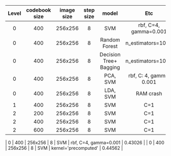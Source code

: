 
| Level | codebook size | image size | step size  | model | Etc | score |
|:--:|:--:|:--:|:--:|:--:|:--:|:--:|
| 0 | 400 |  256x256 | 8 | SVM | rbf, C=4, gamma=0.001 | 0.41193 |
| 0 | 400 |  256x256 | 8 | Random Forest | n_estimators=1000 | 0.41193 |
| 0 | 400 |  256x256 | 8 | Decision Tree+ Bagging | n_estimators=1000 | 0.41193 |
| 0 | 400 |  256x256 | 8 | PCA, SVM | rbf, C: 4, gamma: 0.001 | [0.43971]() |
| 0 | 400 |  256x256 | 8 | LDA, SVM | RAM crash | -- |
| 1 | 400 |  256x256 | 8 | SVM | C=1| 0.54078 |
| 2 | 200 |  256x256 | 8 | SVM | C=1| 0.56264 |
| 2 | 400 |  256x256 | 8 | SVM | C=1| 0.58747 |
| 2 | 600 |  256x256 | 8 | SVM | C=1 | [0.58806]() |

| 0 | 400 |  256x256 | 8 | SVM | rbf, C=4, gamma=0.001 | 0.43026 |
| 0 | 400 |  256x256 | 8 | SVM | kernel='precomputed' | 0.44562 |
